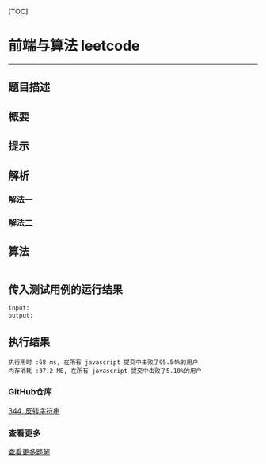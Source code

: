[TOC]
# 前端与算法 leetcode 
---

## 题目描述

[]()

## 概要

## 提示

## 解析

### 解法一

### 解法二

## 算法

```js

```

## 传入测试用例的运行结果

```sh
input:
output:
```

## 执行结果

```
执行用时 :68 ms, 在所有 javascript 提交中击败了95.54%的用户
内存消耗 :37.2 MB, 在所有 javascript 提交中击败了5.10%的用户
```

### GitHub仓库

[344. 反转字符串](https://github.com/moshuying/AlgorithmAndBlog)

### 查看更多

[查看更多题解](http://sfau.lt/bPbzVVJ)